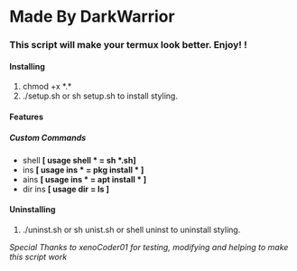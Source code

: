 # Made By DarkWarrior
### This script will make your termux look better. Enjoy! ! 

#### Installing

1. chmod +x \*.\*
2. ./setup.sh or sh setup.sh to install styling. 

#### Features
##### Custom Commands
+ shell **[ usage shell \* = sh \*.sh]**
+ ins **[ usage ins \* = pkg install \* ]**
+ ains **[ usage ins \* = apt install \* ]**
+ dir ins **[ usage dir = ls ]**
#### Uninstalling
1. ./uninst.sh or sh unist.sh or shell uninst to uninstall styling.

*Special Thanks to xenoCoder01
for testing, modifying and helping to make this script work*

